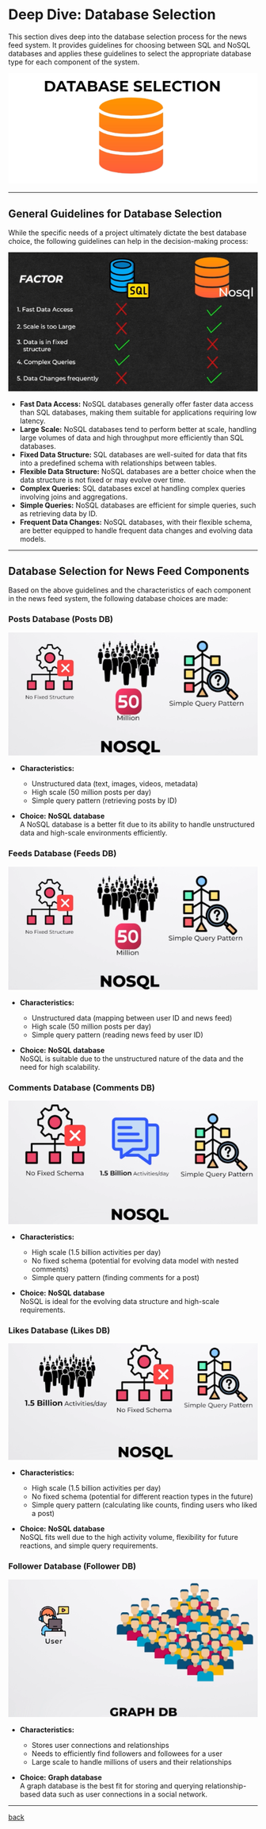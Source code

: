 # **Deep Dive: Database Selection**

This section dives deep into the database selection process for the news feed system. It provides guidelines for choosing between SQL and NoSQL databases and applies these guidelines to select the appropriate database type for each component of the system.

![01.png](img/01.png)

---

## **General Guidelines for Database Selection**

While the specific needs of a project ultimately dictate the best database choice, the following guidelines can help in the decision-making process:

![02.png](img/02.png)

* **Fast Data Access:** NoSQL databases generally offer faster data access than SQL databases, making them suitable for applications requiring low latency.  
* **Large Scale:** NoSQL databases tend to perform better at scale, handling large volumes of data and high throughput more efficiently than SQL databases.  
* **Fixed Data Structure:** SQL databases are well-suited for data that fits into a predefined schema with relationships between tables.  
* **Flexible Data Structure:** NoSQL databases are a better choice when the data structure is not fixed or may evolve over time.  
* **Complex Queries:** SQL databases excel at handling complex queries involving joins and aggregations.  
* **Simple Queries:** NoSQL databases are efficient for simple queries, such as retrieving data by ID.  
* **Frequent Data Changes:** NoSQL databases, with their flexible schema, are better equipped to handle frequent data changes and evolving data models.

---

## **Database Selection for News Feed Components**

Based on the above guidelines and the characteristics of each component in the news feed system, the following database choices are made:

### **Posts Database (Posts DB)**

![03.png](img/03.png)

* **Characteristics:**  
  * Unstructured data (text, images, videos, metadata)  
  * High scale (50 million posts per day)  
  * Simple query pattern (retrieving posts by ID)

* **Choice:** **NoSQL database**  
   A NoSQL database is a better fit due to its ability to handle unstructured data and high-scale environments efficiently.

### **Feeds Database (Feeds DB)**

![04.png](img/04.png)

* **Characteristics:**  
  * Unstructured data (mapping between user ID and news feed)  
  * High scale (50 million posts per day)  
  * Simple query pattern (reading news feed by user ID)

* **Choice:** **NoSQL database**  
   NoSQL is suitable due to the unstructured nature of the data and the need for high scalability.

### **Comments Database (Comments DB)**

![05.png](img/05.png)

* **Characteristics:**  
  * High scale (1.5 billion activities per day)  
  * No fixed schema (potential for evolving data model with nested comments)  
  * Simple query pattern (finding comments for a post)

* **Choice:** **NoSQL database**  
   NoSQL is ideal for the evolving data structure and high-scale requirements.

### **Likes Database (Likes DB)**

![06.png](img/06.png)

* **Characteristics:**  
  * High scale (1.5 billion activities per day)  
  * No fixed schema (potential for different reaction types in the future)  
  * Simple query pattern (calculating like counts, finding users who liked a post)

* **Choice:** **NoSQL database**  
   NoSQL fits well due to the high activity volume, flexibility for future reactions, and simple query requirements.

### **Follower Database (Follower DB)**

![07.png](img/07.png)

* **Characteristics:**  
  * Stores user connections and relationships  
  * Needs to efficiently find followers and followees for a user  
  * Large scale to handle millions of users and their relationships

* **Choice:** **Graph database**  
   A graph database is the best fit for storing and querying relationship-based data such as user connections in a social network.

---

[back](../README.md)

